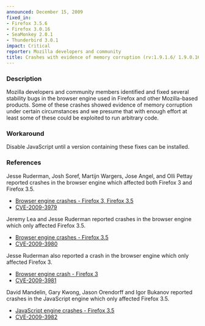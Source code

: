 ```yaml
---
announced: December 15, 2009
fixed_in:
- Firefox 3.5.6
- Firefox 3.0.16
- SeaMonkey 2.0.1
- Thunderbird 3.0.1
impact: Critical
reporter: Mozilla developers and community
title: Crashes with evidence of memory corruption (rv:1.9.1.6/ 1.9.0.16)
---
```


<h3>Description</h3>

<p>Mozilla developers and community members identified and fixed
several stability bugs in the browser engine used in Firefox and other
Mozilla-based products. Some of these crashes showed evidence of
memory corruption under certain circumstances and we presume that with
enough effort at least some of these could be exploited to run
arbitrary code.</p>

<h3>Workaround</h3>

<p>Disable JavaScript until a version containing these fixes can be
installed.</p>

<h3>References</h3>

<p>Jesse Ruderman, Josh Soref, Martijn Wargers, Jose Angel, and Olli
Pettay reported crashes in the browser engine which affected both
Firefox 3 and Firefox 3.5.</p>
<ul>
  <li><a href="https://bugzilla.mozilla.org/buglist.cgi?bug_id=515811,522374,457514,506267,479931,293347,494617,516237">Browser engine crashes - Firefox 3, Firefox 3.5</a></li>
  <li><a class="ex-ref" href="http://cve.mitre.org/cgi-bin/cvename.cgi?name=CVE-2009-3979">CVE-2009-3979</a></li>
</ul>

<p>Jeremy Lea and Jesse Ruderman reported crashes in the browser
engine which only affected Firefox 3.5.</p>
<ul>
  <li><a href="https://bugzilla.mozilla.org/buglist.cgi?bug_id=495875,470487">Browser engine crashes - Firefox 3.5</a></li>
  <li><a class="ex-ref" href="http://cve.mitre.org/cgi-bin/cvename.cgi?name=CVE-2009-3980">CVE-2009-3980</a></li>
</ul>

<p>Jesse Ruderman also reported a crash in the browser engine which
only affected Firefox 3.</p>
<ul>
  <li><a href="https://bugzilla.mozilla.org/show_bug.cgi?id=468771">Browser engine crash - Firefox 3</a></li>
  <li><a class="ex-ref" href="http://cve.mitre.org/cgi-bin/cvename.cgi?name=CVE-2009-3981">CVE-2009-3981</a></li>
</ul>

<p>David Mandelin, Gary Kwong, Jason Orendorff and Igor Bukanov
reported crashes in the JavaScript engine which only affected Firefox
3.5.</p>
<ul>
  <li><a href="https://bugzilla.mozilla.org/buglist.cgi?bug_id=510518,513981,514999,524121">JavaScript engine crashes - Firefox 3.5</a></li>
  <li><a class="ex-ref" href="http://cve.mitre.org/cgi-bin/cvename.cgi?name=CVE-2009-3982">CVE-2009-3982</a></li>
</ul>




